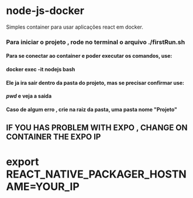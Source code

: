 # node-js-docker
Simples container para usar aplicações react em docker. 

### Para iniciar o projeto , rode no terminal o arquivo ./firstRun.sh

#### Para se conectar ao container e poder executar os comandos, use:
#### docker exec -it nodejs bash

#### Ele ja ira sair dentro da pasta do projeto, mas se precisar confirmar use: 
#### *pwd* e veja a saida
#### Caso de algum erro , crie na raiz da pasta, uma pasta nome "Projeto"


## IF YOU HAS PROBLEM WITH EXPO , CHANGE ON CONTAINER THE EXPO IP
# export REACT_NATIVE_PACKAGER_HOSTNAME=YOUR_IP